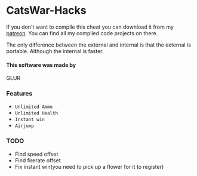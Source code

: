 # CatsWar-Hacks
If you don't want to compile this cheat you can download it from my [patreon](https://www.patreon.com/GLUR). You can find all my compiled code projects on there.

The only difference between the external and internal is that the external is portable. Although the internal is faster.

#### This software was made by
GLUR

### Features
* `Unlimited Ammo`
* `Unlimited Health`
* `Instant win`
* `Airjump`

### TODO
* Find speed offset
* Find firerate offset
* Fix instant win(you need to pick up a flower for it to register)
